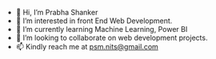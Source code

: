 - 👋 Hi, I’m Prabha Shanker
- 👀 I’m interested in front End Web Development.
- 🌱 I’m currently learning Machine Learning, Power BI
- 💞️ I’m looking to collaborate on web development projects.
- 📫 Kindly reach me at psm.nits@gmail.com

<!---
PrabhaShankar-23/PrabhaShankar-23 is a ✨ special ✨ repository because its `README.md` (this file) appears on your GitHub profile.
You can click the Preview link to take a look at your changes.
--->

